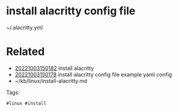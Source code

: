 # install alacritty  config file
~/.alacritty.yml

# Related

- [20221003150182](/zet/20221003150182/README.md) install alacritty 
- [20221003150178](/zet/20221003150178/README.md) install alacritty  config file example yaml config
- ~/kb/linux/install-alacritty.md

Tags:

    #linux #install 
